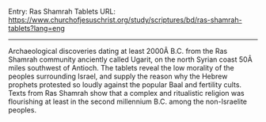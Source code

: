 Entry: Ras Shamrah Tablets
URL: https://www.churchofjesuschrist.org/study/scriptures/bd/ras-shamrah-tablets?lang=eng

---

Archaeological discoveries dating at least 2000Â B.C. from the Ras Shamrah community anciently called Ugarit, on the north Syrian coast 50Â miles southwest of Antioch. The tablets reveal the low morality of the peoples surrounding Israel, and supply the reason why the Hebrew prophets protested so loudly against the popular Baal and fertility cults. Texts from Ras Shamrah show that a complex and ritualistic religion was flourishing at least in the second millennium B.C. among the non-Israelite peoples.
